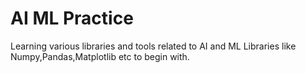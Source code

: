 # AI ML Practice
 Learning various libraries and tools related to AI and ML
 Libraries like Numpy,Pandas,Matplotlib etc to begin with.
